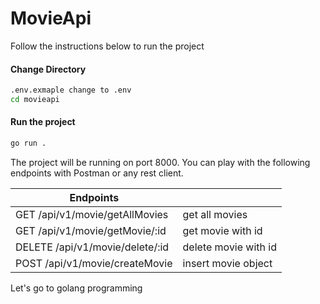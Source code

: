 # MovieApi
Follow the instructions below to run the project
#### Change Directory
```sh
.env.exmaple change to .env
cd movieapi
```
#### Run the project
```sh
go run .
```

The project will be running on port 8000. You can play with the following endpoints with Postman or any rest client.

| Endpoints |  |
| ------ | ------ |
| GET /api/v1/movie/getAllMovies | get all movies |
| GET /api/v1/movie/getMovie/:id | get movie with id |
| DELETE /api/v1/movie/delete/:id| delete movie with id |
| POST /api/v1/movie/createMovie | insert movie object |




Let's go to golang programming

